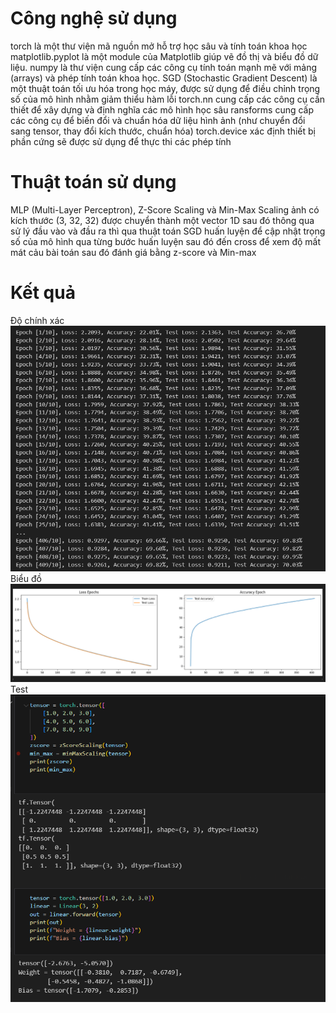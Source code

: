# Công nghệ sử dụng
torch là một thư viện mã nguồn mở hỗ trợ học sâu và tính toán khoa học
matplotlib.pyplot là một module của Matplotlib giúp vẽ đồ thị và biểu đồ dữ liệu.
numpy là thư viện cung cấp các công cụ tính toán mạnh mẽ với mảng (arrays) và phép tính toán khoa học.
SGD (Stochastic Gradient Descent) là một thuật toán tối ưu hóa trong học máy, được sử dụng để điều chỉnh trọng số của mô hình nhằm giảm thiểu hàm lỗi
torch.nn cung cấp các công cụ cần thiết để xây dựng và định nghĩa các mô hình học sâu
ransforms cung cấp các công cụ để biến đổi và chuẩn hóa dữ liệu hình ảnh (như chuyển đổi sang tensor, thay đổi kích thước, chuẩn hóa)
torch.device xác định thiết bị phần cứng sẽ được sử dụng để thực thi các phép tính
# Thuật toán sử dụng
MLP (Multi-Layer Perceptron), Z-Score Scaling và Min-Max Scaling
ảnh có kích thước (3, 32, 32) được chuyển thành một vector 1D sau đó thông qua sử lý đầu vào và đầu ra thì qua thuật toán SGD huấn luyện để cập nhật trọng số của mô hình qua từng bước huấn luyện sau đó đến cross để xem độ mất mát cảu bài toán sau đó đánh giá bằng z-score và Min-max
# Kết quả
Độ chính xác
![alt text](1.png)
Biểu đồ
![alt text](2.png)
Test
![alt text](3.png)